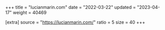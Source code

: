 +++
title = "lucianmarin.com"
date = "2022-03-22"
updated = "2023-04-17"
weight = 40469

[extra]
source = "https://lucianmarin.com/"
ratio = 5
size = 40
+++
